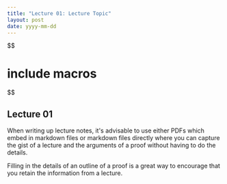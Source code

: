 ```yaml
---
title: "Lecture 01: Lecture Topic"
layout: post
date: yyyy-mm-dd
---
```


$$
# include macros
$$

## Lecture 01

When writing up lecture notes, it's advisable to use either PDFs which embed in markdown files or markdown files directly where you can capture the gist of a lecture and the arguments of a proof without having to do the details. 

Filling in the details of an outline of a proof is a great way to encourage that you retain the information from a lecture. 
